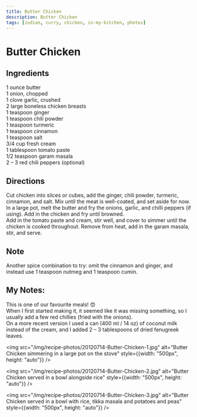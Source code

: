 ```yaml
---
title: Butter Chicken
description: Butter Chicken
tags: [indian, curry, chicken, in-my-kitchen, photos]
---
```


# Butter Chicken

## Ingredients
1 ounce butter  
1 onion, chopped  
1 clove garlic, crushed  
2 large boneless chicken breasts  
1 teaspoon ginger  
1 teaspoon chili powder  
1 teaspoon turmeric  
1 teaspoon cinnamon  
1 teaspoon salt  
3/4 cup fresh cream  
1 tablespoon tomato paste  
1/2 teaspoon garam masala  
2 – 3 red chili peppers (optional)

## Directions
Cut chicken into slices or cubes, add the ginger, chili powder, turmeric, cinnamon, and salt. Mix until the meat is well-coated, and set aside for now.  
In a large pot, melt the butter and fry the onions, garlic, and chilli peppers (if using). Add in the chicken and fry until browned.  
Add in the tomato paste and cream, stir well, and cover to simmer until the chicken is cooked throughout. Remove from heat, add in the garam masala, stir, and serve.

## Note
Another spice combination to try: omit the cinnamon and ginger, and instead use 1 teaspoon nutmeg and 1 teaspoon cumin.

## My Notes:
This is one of our favourite meals! 😍  
When I first started making it, it seemed like it was missing something, so I usually add a few red chillies (fried with the onions).  
On a more recent version I used a can (400 ml / 14 oz) of coconut milk instead of the cream, and I added 2 – 3 tablespoons of dried fenugreek leaves.

<img src="/img/recipe-photos/20120714-Butter-Chicken-1.jpg" alt="Butter Chicken simmering in a large pot on the stove" style={{width: "500px", height: "auto"}} />

<img src="/img/recipe-photos/20120714-Butter-Chicken-2.jpg" alt="Butter Chicken served in a bowl alongside rice" style={{width: "500px", height: "auto"}} />

<img src="/img/recipe-photos/20120714-Butter-Chicken-3.jpg" alt="Butter Chicken served in a bowl with rice, tikka masala and potatoes and peas" style={{width: "500px", height: "auto"}} />
